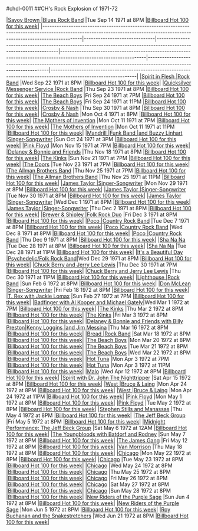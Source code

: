 #chdl-0011
##CH's Rock Explosion of 1971-72

|<a  href="https://www.carnegiehall.org/About/History/Performance-History-Search?q=&dex=prod_PHS&event=18896" target="_blank">Savoy Brown                                    |Blues Rock Band</a>           |Tue Sep 14 1971 at 8PM                                                                                            |<a  href="https://www.billboard.com/charts/hot-100/1971-09-18" target="_blank">Billboard Hot 100 for this week</a>|
|----------------------------------------------------------------------------------------------------------------------------------------------------------------------------|------------------------------|------------------------------------------------------------------------------------------------------------------|------------------------------------------------------------------------------------------------------------------|------------------------------------------------------------------------------------------------------------------|------------------------------------------------------------------------------------------------------------------|
|<a  href="https://www.carnegiehall.org/About/History/Performance-History-Search?q=&dex=prod_PHS&event=5955" target="_blank">Spirit in Flesh                                 |Rock Band</a>                 |Wed Sep 22 1971 at 8PM                                                                                            |<a  href="https://www.billboard.com/charts/hot-100/1971-09-25" target="_blank">Billboard Hot 100 for this week</a>|
|<a  href="https://www.carnegiehall.org/About/History/Performance-History-Search?q=&dex=prod_PHS&event=18272" target="_blank">Quicksilver Messenger Service                  |Rock Band</a>                 |Thu Sep 23 1971 at 8PM                                                                                            |<a  href="https://www.billboard.com/charts/hot-100/1971-09-25" target="_blank">Billboard Hot 100 for this week</a>|
|<a  href="https://www.carnegiehall.org/About/History/Performance-History-Search?q=&dex=prod_PHS&event=27000" target="_blank">The Beach Boys</a>                             |Fri Sep 24 1971 at 7PM        |<a  href="https://www.billboard.com/charts/hot-100/1971-09-25" target="_blank">Billboard Hot 100 for this week</a>|
|<a  href="https://www.carnegiehall.org/About/History/Performance-History-Search?q=&dex=prod_PHS&event=31673" target="_blank">The Beach Boys</a>                             |Fri Sep 24 1971 at 11PM       |<a  href="https://www.billboard.com/charts/hot-100/1971-09-25" target="_blank">Billboard Hot 100 for this week</a>|
|<a  href="https://www.carnegiehall.org/About/History/Performance-History-Search?q=&dex=prod_PHS&event=5777" target="_blank">Crosby & Nash</a>                               |Thu Sep 30 1971 at 8PM        |<a  href="https://www.billboard.com/charts/hot-100/1971-10-02" target="_blank">Billboard Hot 100 for this week</a>|
|<a  href="https://www.carnegiehall.org/About/History/Performance-History-Search?q=&dex=prod_PHS&event=4784" target="_blank">Crosby & Nash</a>                               |Mon Oct 4 1971 at 8PM         |<a  href="https://www.billboard.com/charts/hot-100/1971-10-09" target="_blank">Billboard Hot 100 for this week</a>|
|<a  href="https://www.carnegiehall.org/About/History/Performance-History-Search?q=&dex=prod_PHS&event=18381" target="_blank">The Mothers of Invention</a>                   |Mon Oct 11 1971 at 7PM        |<a  href="https://www.billboard.com/charts/hot-100/1971-10-16" target="_blank">Billboard Hot 100 for this week</a>|
|<a  href="https://www.carnegiehall.org/About/History/Performance-History-Search?q=&dex=prod_PHS&event=46786" target="_blank">The Mothers of Invention</a>                   |Mon Oct 11 1971 at 11PM       |<a  href="https://www.billboard.com/charts/hot-100/1971-10-16" target="_blank">Billboard Hot 100 for this week</a>|
|<a  href="https://www.carnegiehall.org/About/History/Performance-History-Search?q=&dex=prod_PHS&event=35361" target="_blank">Mandrill                                       |Funk Band                     |and Buzzy Linhart                                                                                                 |Singer-Songwriter</a>                                                                                             |Sun Oct 24 1971 at 3PM                                                                                            |<a  href="https://www.billboard.com/charts/hot-100/1971-10-30" target="_blank">Billboard Hot 100 for this week</a>|
|<a  href="https://www.carnegiehall.org/About/History/Performance-History-Search?q=&dex=prod_PHS&event=4167" target="_blank">Pink Floyd</a>                                  |Mon Nov 15 1971 at 7PM        |<a  href="https://www.billboard.com/charts/hot-100/1971-11-20" target="_blank">Billboard Hot 100 for this week</a>|
|<a  href="https://www.carnegiehall.org/About/History/Performance-History-Search?q=&dex=prod_PHS&event=23738" target="_blank">Delaney & Bonnie and Friends</a>               |Thu Nov 18 1971 at 8PM        |<a  href="https://www.billboard.com/charts/hot-100/1971-11-20" target="_blank">Billboard Hot 100 for this week</a>|
|<a  href="https://www.carnegiehall.org/About/History/Performance-History-Search?q=&dex=prod_PHS&event=26550" target="_blank">The Kinks</a>                                  |Sun Nov 21 1971 at 7PM        |<a  href="https://www.billboard.com/charts/hot-100/1971-11-27" target="_blank">Billboard Hot 100 for this week</a>|
|<a  href="https://www.carnegiehall.org/About/History/Performance-History-Search?q=&dex=prod_PHS&event=11385" target="_blank">The Doors</a>                                  |Tue Nov 23 1971 at 7PM        |<a  href="https://www.billboard.com/charts/hot-100/1971-11-27" target="_blank">Billboard Hot 100 for this week</a>|
|<a  href="https://www.carnegiehall.org/About/History/Performance-History-Search?q=&dex=prod_PHS&event=3053" target="_blank">The Allman Brothers Band</a>                    |Thu Nov 25 1971 at 7PM        |<a  href="https://www.billboard.com/charts/hot-100/1971-11-27" target="_blank">Billboard Hot 100 for this week</a>|
|<a  href="https://www.carnegiehall.org/About/History/Performance-History-Search?q=&dex=prod_PHS&event=12161" target="_blank">The Allman Brothers Band</a>                   |Thu Nov 25 1971 at 11PM       |<a  href="https://www.billboard.com/charts/hot-100/1971-11-27" target="_blank">Billboard Hot 100 for this week</a>|
|<a  href="https://www.carnegiehall.org/About/History/Performance-History-Search?q=&dex=prod_PHS&event=12868" target="_blank">James Taylor                                   |Singer-Songwriter</a>         |Mon Nov 29 1971 at 8PM                                                                                            |<a  href="https://www.billboard.com/charts/hot-100/1971-12-04" target="_blank">Billboard Hot 100 for this week</a>|
|<a  href="https://www.carnegiehall.org/About/History/Performance-History-Search?q=&dex=prod_PHS&event=45793" target="_blank">James Taylor                                   |Singer-Songwriter</a>         |Tue Nov 30 1971 at 8PM                                                                                            |<a  href="https://www.billboard.com/charts/hot-100/1971-12-04" target="_blank">Billboard Hot 100 for this week</a>|
|<a  href="https://www.carnegiehall.org/About/History/Performance-History-Search?q=&dex=prod_PHS&event=45794" target="_blank">James Taylor                                   |Singer-Songwriter</a>         |Wed Dec 1 1971 at 8PM                                                                                             |<a  href="https://www.billboard.com/charts/hot-100/1971-12-04" target="_blank">Billboard Hot 100 for this week</a>|
|<a  href="https://www.carnegiehall.org/About/History/Performance-History-Search?q=&dex=prod_PHS&event=45795" target="_blank">James Taylor                                   |Singer-Songwriter</a>         |Thu Dec 2 1971 at 8PM                                                                                             |<a  href="https://www.billboard.com/charts/hot-100/1971-12-04" target="_blank">Billboard Hot 100 for this week</a>|
|<a  href="https://www.carnegiehall.org/About/History/Performance-History-Search?q=&dex=prod_PHS&event=28508" target="_blank">Brewer & Shipley                               |Folk Rock Duo</a>             |Fri Dec 3 1971 at 8PM                                                                                             |<a  href="https://www.billboard.com/charts/hot-100/1971-12-04" target="_blank">Billboard Hot 100 for this week</a>|
|<a  href="https://www.carnegiehall.org/About/History/Performance-History-Search?q=&dex=prod_PHS&event=13626" target="_blank">Poco                                           |Country Rock Band</a>         |Tue Dec 7 1971 at 8PM                                                                                             |<a  href="https://www.billboard.com/charts/hot-100/1971-12-11" target="_blank">Billboard Hot 100 for this week</a>|
|<a  href="https://www.carnegiehall.org/About/History/Performance-History-Search?q=&dex=prod_PHS&event=14133" target="_blank">Poco                                           |Country Rock Band</a>         |Wed Dec 8 1971 at 8PM                                                                                             |<a  href="https://www.billboard.com/charts/hot-100/1971-12-11" target="_blank">Billboard Hot 100 for this week</a>|
|<a  href="https://www.carnegiehall.org/About/History/Performance-History-Search?q=&dex=prod_PHS&event=28281" target="_blank">Poco                                           |Country Rock Band</a>         |Thu Dec 9 1971 at 8PM                                                                                             |<a  href="https://www.billboard.com/charts/hot-100/1971-12-11" target="_blank">Billboard Hot 100 for this week</a>|
|<a  href="https://www.carnegiehall.org/About/History/Performance-History-Search?q=&dex=prod_PHS&event=21521" target="_blank">Sha Na Na</a>                                  |Tue Dec 28 1971 at 8PM        |<a  href="https://www.billboard.com/charts/hot-100/1972-01-01" target="_blank">Billboard Hot 100 for this week</a>|
|<a  href="https://www.carnegiehall.org/About/History/Performance-History-Search?q=&dex=prod_PHS&event=40110" target="_blank">Sha Na Na</a>                                  |Tue Dec 28 1971 at 11PM       |<a  href="https://www.billboard.com/charts/hot-100/1972-01-01" target="_blank">Billboard Hot 100 for this week</a>|
|<a  href="https://www.carnegiehall.org/About/History/Performance-History-Search?q=&dex=prod_PHS&event=28707" target="_blank">It's a Beautiful Day                           |Psychedelic/Folk Rock Band</a>|Wed Dec 29 1971 at 8PM                                                                                            |<a  href="https://www.billboard.com/charts/hot-100/1972-01-01" target="_blank">Billboard Hot 100 for this week</a>|
|<a  href="https://www.carnegiehall.org/About/History/Performance-History-Search?q=&dex=prod_PHS&event=22214" target="_blank">Chuck Berry and Jerry Lee Lewis</a>            |Thu Dec 30 1971 at 7PM        |<a  href="https://www.billboard.com/charts/hot-100/1972-01-01" target="_blank">Billboard Hot 100 for this week</a>|
|<a  href="https://www.carnegiehall.org/About/History/Performance-History-Search?q=&dex=prod_PHS&event=40112" target="_blank">Chuck Berry and Jerry Lee Lewis</a>            |Thu Dec 30 1971 at 11PM       |<a  href="https://www.billboard.com/charts/hot-100/1972-01-01" target="_blank">Billboard Hot 100 for this week</a>|
|<a  href="https://www.carnegiehall.org/About/History/Performance-History-Search?q=&dex=prod_PHS&event=28530" target="_blank">Lighthouse                                     |Rock Band</a>                 |Sun Feb 6 1972 at 8PM                                                                                             |<a  href="https://www.billboard.com/charts/hot-100/1972-02-12" target="_blank">Billboard Hot 100 for this week</a>|
|<a  href="https://www.carnegiehall.org/About/History/Performance-History-Search?q=&dex=prod_PHS&event=6067" target="_blank">Don McLean                                      |Singer-Songwriter</a>         |Fri Feb 18 1972 at 8PM                                                                                            |<a  href="https://www.billboard.com/charts/hot-100/1972-02-19" target="_blank">Billboard Hot 100 for this week</a>|
|<a  href="https://www.carnegiehall.org/About/History/Performance-History-Search?q=&dex=prod_PHS&event=2406" target="_blank">T. Rex with Jackie Lomax</a>                    |Sun Feb 27 1972 at 7PM        |<a  href="https://www.billboard.com/charts/hot-100/1972-03-04" target="_blank">Billboard Hot 100 for this week</a>|
|<a  href="https://www.carnegiehall.org/About/History/Performance-History-Search?q=&dex=prod_PHS&event=32662" target="_blank">Badfinger with Al Kooper and Michael Gately</a>|Wed Mar 1 1972 at 7PM         |<a  href="https://www.billboard.com/charts/hot-100/1972-03-04" target="_blank">Billboard Hot 100 for this week</a>|
|<a  href="https://www.carnegiehall.org/About/History/Performance-History-Search?q=&dex=prod_PHS&event=34561" target="_blank">The Kinks</a>                                  |Thu Mar 2 1972 at 8PM         |<a  href="https://www.billboard.com/charts/hot-100/1972-03-04" target="_blank">Billboard Hot 100 for this week</a>|
|<a  href="https://www.carnegiehall.org/About/History/Performance-History-Search?q=&dex=prod_PHS&event=21059" target="_blank">The Kinks</a>                                  |Fri Mar 3 1972 at 8PM         |<a  href="https://www.billboard.com/charts/hot-100/1972-03-04" target="_blank">Billboard Hot 100 for this week</a>|
|<a  href="https://www.carnegiehall.org/About/History/Performance-History-Search?q=&dex=prod_PHS&event=10061" target="_blank">Delaney & Bonnie and Friends with Billy Preston|Kenny Loggins                 |and Jim Messina</a>                                                                                               |Thu Mar 16 1972 at 8PM                                                                                            |<a  href="https://www.billboard.com/charts/hot-100/1972-03-18" target="_blank">Billboard Hot 100 for this week</a>|
|<a  href="https://www.carnegiehall.org/About/History/Performance-History-Search?q=&dex=prod_PHS&event=29363" target="_blank">Bread                                          |Rock Band</a>                 |Sat Mar 18 1972 at 8PM                                                                                            |<a  href="https://www.billboard.com/charts/hot-100/1972-03-18" target="_blank">Billboard Hot 100 for this week</a>|
|<a  href="https://www.carnegiehall.org/About/History/Performance-History-Search?q=&dex=prod_PHS&event=37234" target="_blank">The Beach Boys</a>                             |Mon Mar 20 1972 at 8PM        |<a  href="https://www.billboard.com/charts/hot-100/1972-03-25" target="_blank">Billboard Hot 100 for this week</a>|
|<a  href="https://www.carnegiehall.org/About/History/Performance-History-Search?q=&dex=prod_PHS&event=35296" target="_blank">The Beach Boys</a>                             |Tue Mar 21 1972 at 8PM        |<a  href="https://www.billboard.com/charts/hot-100/1972-03-25" target="_blank">Billboard Hot 100 for this week</a>|
|<a  href="https://www.carnegiehall.org/About/History/Performance-History-Search?q=&dex=prod_PHS&event=13089" target="_blank">The Beach Boys</a>                             |Wed Mar 22 1972 at 8PM        |<a  href="https://www.billboard.com/charts/hot-100/1972-03-25" target="_blank">Billboard Hot 100 for this week</a>|
|<a  href="https://www.carnegiehall.org/About/History/Performance-History-Search?q=&dex=prod_PHS&event=23720" target="_blank">Hot Tuna</a>                                   |Mon Apr 3 1972 at 7PM         |<a  href="https://www.billboard.com/charts/hot-100/1972-04-08" target="_blank">Billboard Hot 100 for this week</a>|
|<a  href="https://www.carnegiehall.org/About/History/Performance-History-Search?q=&dex=prod_PHS&event=22885" target="_blank">Hot Tuna</a>                                   |Mon Apr 3 1972 at 11PM        |<a  href="https://www.billboard.com/charts/hot-100/1972-04-08" target="_blank">Billboard Hot 100 for this week</a>|
|<a  href="https://www.carnegiehall.org/About/History/Performance-History-Search?q=&dex=prod_PHS&event=18423" target="_blank">Malo</a>                                       |Wed Apr 12 1972 at 8PM        |<a  href="https://www.billboard.com/charts/hot-100/1972-04-15" target="_blank">Billboard Hot 100 for this week</a>|
|<a  href="https://www.carnegiehall.org/About/History/Performance-History-Search?q=&dex=prod_PHS&event=25163" target="_blank">Spirit with Dr. John The Nighttripper</a>      |Sat Apr 15 1972 at 8PM        |<a  href="https://www.billboard.com/charts/hot-100/1972-04-15" target="_blank">Billboard Hot 100 for this week</a>|
|<a  href="https://www.carnegiehall.org/About/History/Performance-History-Search?q=&dex=prod_PHS&event=18138" target="_blank">West                                           |Bruce & Laing</a>             |Mon Apr 24 1972 at 8PM                                                                                            |<a  href="https://www.billboard.com/charts/hot-100/1972-04-29" target="_blank">Billboard Hot 100 for this week</a>|
|<a  href="https://www.carnegiehall.org/About/History/Performance-History-Search?q=&dex=prod_PHS&event=33204" target="_blank">West                                           |Bruce & Laing</a>             |Mon Apr 24 1972 at 11PM                                                                                           |<a  href="https://www.billboard.com/charts/hot-100/1972-04-29" target="_blank">Billboard Hot 100 for this week</a>|
|<a  href="https://www.carnegiehall.org/About/History/Performance-History-Search?q=&dex=prod_PHS&event=41235" target="_blank">Pink Floyd</a>                                 |Mon May 1 1972 at 8PM         |<a  href="https://www.billboard.com/charts/hot-100/1972-05-06" target="_blank">Billboard Hot 100 for this week</a>|
|<a  href="https://www.carnegiehall.org/About/History/Performance-History-Search?q=&dex=prod_PHS&event=8483" target="_blank">Pink Floyd</a>                                  |Tue May 2 1972 at 8PM         |<a  href="https://www.billboard.com/charts/hot-100/1972-05-06" target="_blank">Billboard Hot 100 for this week</a>|
|<a  href="https://www.carnegiehall.org/About/History/Performance-History-Search?q=&dex=prod_PHS&event=23927" target="_blank">Stephen Stills and Manassas</a>                |Thu May 4 1972 at 8PM         |<a  href="https://www.billboard.com/charts/hot-100/1972-05-06" target="_blank">Billboard Hot 100 for this week</a>|
|<a  href="https://www.carnegiehall.org/About/History/Performance-History-Search?q=&dex=prod_PHS&event=30991" target="_blank">The Jeff Beck Group</a>                        |Fri May 5 1972 at 8PM         |<a  href="https://www.billboard.com/charts/hot-100/1972-05-06" target="_blank">Billboard Hot 100 for this week</a>|
|<a  href="https://www.carnegiehall.org/About/History/Performance-History-Search?q=&dex=prod_PHS&event=30992" target="_blank">Midnight Performance: The Jeff Beck Group</a>  |Sat May 6 1972 at 12AM        |<a  href="https://www.billboard.com/charts/hot-100/1972-05-06" target="_blank">Billboard Hot 100 for this week</a>|
|<a  href="https://www.carnegiehall.org/About/History/Performance-History-Search?q=&dex=prod_PHS&event=8026" target="_blank">The Youngbloods with Batdorf and Rodney</a>     |Sun May 7 1972 at 8PM         |<a  href="https://www.billboard.com/charts/hot-100/1972-05-13" target="_blank">Billboard Hot 100 for this week</a>|
|<a  href="https://www.carnegiehall.org/About/History/Performance-History-Search?q=&dex=prod_PHS&event=2631" target="_blank">The James Gang</a>                              |Fri May 12 1972 at 8PM        |<a  href="https://www.billboard.com/charts/hot-100/1972-05-13" target="_blank">Billboard Hot 100 for this week</a>|
|<a  href="https://www.carnegiehall.org/About/History/Performance-History-Search?q=&dex=prod_PHS&event=12852" target="_blank">Van Morrison</a>                               |Thu May 18 1972 at 8PM        |<a  href="https://www.billboard.com/charts/hot-100/1972-05-20" target="_blank">Billboard Hot 100 for this week</a>|
|<a  href="https://www.carnegiehall.org/About/History/Performance-History-Search?q=&dex=prod_PHS&event=26591" target="_blank">Chicago</a>                                    |Mon May 22 1972 at 8PM        |<a  href="https://www.billboard.com/charts/hot-100/1972-05-27" target="_blank">Billboard Hot 100 for this week</a>|
|<a  href="https://www.carnegiehall.org/About/History/Performance-History-Search?q=&dex=prod_PHS&event=38346" target="_blank">Chicago</a>                                    |Tue May 23 1972 at 8PM        |<a  href="https://www.billboard.com/charts/hot-100/1972-05-27" target="_blank">Billboard Hot 100 for this week</a>|
|<a  href="https://www.carnegiehall.org/About/History/Performance-History-Search?q=&dex=prod_PHS&event=38347" target="_blank">Chicago</a>                                    |Wed May 24 1972 at 8PM        |<a  href="https://www.billboard.com/charts/hot-100/1972-05-27" target="_blank">Billboard Hot 100 for this week</a>|
|<a  href="https://www.carnegiehall.org/About/History/Performance-History-Search?q=&dex=prod_PHS&event=38348" target="_blank">Chicago</a>                                    |Thu May 25 1972 at 8PM        |<a  href="https://www.billboard.com/charts/hot-100/1972-05-27" target="_blank">Billboard Hot 100 for this week</a>|
|<a  href="https://www.carnegiehall.org/About/History/Performance-History-Search?q=&dex=prod_PHS&event=38349" target="_blank">Chicago</a>                                    |Fri May 26 1972 at 8PM        |<a  href="https://www.billboard.com/charts/hot-100/1972-05-27" target="_blank">Billboard Hot 100 for this week</a>|
|<a  href="https://www.carnegiehall.org/About/History/Performance-History-Search?q=&dex=prod_PHS&event=38350" target="_blank">Chicago</a>                                    |Sat May 27 1972 at 8PM        |<a  href="https://www.billboard.com/charts/hot-100/1972-05-27" target="_blank">Billboard Hot 100 for this week</a>|
|<a  href="https://www.carnegiehall.org/About/History/Performance-History-Search?q=&dex=prod_PHS&event=38351" target="_blank">Chicago</a>                                    |Sun May 28 1972 at 8PM        |<a  href="https://www.billboard.com/charts/hot-100/1972-06-03" target="_blank">Billboard Hot 100 for this week</a>|
|<a  href="https://www.carnegiehall.org/About/History/Performance-History-Search?q=&dex=prod_PHS&event=14101" target="_blank">New Riders of the Purple Sage</a>              |Sun Jun 4 1972 at 8PM         |<a  href="https://www.billboard.com/charts/hot-100/1972-06-10" target="_blank">Billboard Hot 100 for this week</a>|
|<a  href="https://www.carnegiehall.org/About/History/Performance-History-Search?q=&dex=prod_PHS&event=5449" target="_blank">New Riders of the Purple Sage</a>               |Mon Jun 5 1972 at 8PM         |<a  href="https://www.billboard.com/charts/hot-100/1972-06-10" target="_blank">Billboard Hot 100 for this week</a>|
|<a  href="https://www.carnegiehall.org/About/History/Performance-History-Search?q=&dex=prod_PHS&event=6926" target="_blank">Roy Buchanan and the Snakestretchers</a>        |Wed Jun 21 1972 at 8PM        |<a  href="https://www.billboard.com/charts/hot-100/1972-06-24" target="_blank">Billboard Hot 100 for this week</a>|
